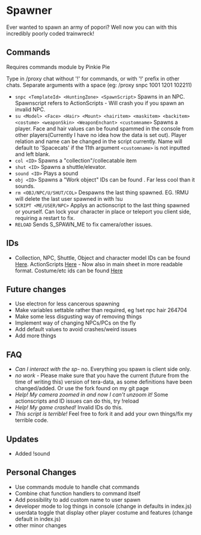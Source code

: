 # Spawner
Ever wanted to spawn an army of popori? Well now you can with this incredibly poorly coded trainwreck!

## Commands
Requires commands module by Pinkie Pie

Type in /proxy chat without '!' for commands, or with '!' prefix in other chats. Separate arguments with a space (eg: /proxy snpc 1001 1201 102211)

* `snpc <TemplateId> <HuntingZone> <SpawnScript>` Spawns in an NPC. Spawnscript refers to ActionScripts - Will crash you if you spawn an invalid NPC.
* `su <Model> <Face> <Hair> <Mount> <hairitem> <maskitem> <backitem> <costume> <weaponSkin> <WeaponEnchant> <customname>` Spawns a player. Face and hair values can be found spammed in the console from other players(Currently I have no idea how the data is set out). Player relation and name can be changed in the script currently. Name will default to 'Spacecats' if the 11th argument `<customname>` is not inputted and left blank.
* `col <ID>` Spawns a "collection"/collecatable item
* `shut <ID>` Spawns a shuttle/elevator.
* `sound <ID>` Plays a sound
* `obj <ID>` Spawns a "Work object" IDs can be found <here>. Far less cool than it sounds.
* `rm <OBJ/NPC/U/SHUT/COL>` Despawns the last thing spawned. EG. !RMU will delete the last user spawned in with !su
* `SCRIPT <ME/USER/NPC>` Applys an actionscript to the last thing spawned or yourself. Can lock your character in place or teleport you client side, requiring a restart to fix.
* `RELOAD` Sends S_SPAWN_ME to fix camera/other issues.

## IDs
* Collection, NPC, Shuttle, Object and character model IDs can be found [Here](https://docs.google.com/spreadsheets/d/1Inba-tW70grzqisvpdFPpKFfgz5XTptFygjUNb1T1hw/edit?usp=sharing). ActionScripts [Here](https://drive.google.com/file/d/0B9CbzlVpo0LuTjVWZ19Lel8wVjQ/view?usp=sharing) - Now also in main sheet in more readable format. Costume/etc ids can be found [Here](http://teradatabase.net/)

## Future changes
* Use electron for less cancerous spawning
* Make variables settable rather than required, eg !set npc hair 264704
* Make some less disgusting way of removing things
* Implement way of changing NPCs/PCs on the fly
* Add default values to avoid crashes/weird issues
* Add more things

## FAQ
* *Can I interact with the sp-* no. Everything you spawn is client side only.
* *no work* - Please make sure that you have the current (future from the time of writing this) version of tera-data, as some definitions have been changed/added. Or use the fork found on my git page
* *Help! My camera zoomed in and now I can't unzoom it!* Some actionscripts and ID issues can do this, try !reload
* *Help! My game crashed!* Invalid IDs do this.
* *This script is terrible!* Feel free to fork it and add your own things/fix my terrible code.

## Updates
* Added !sound

## Personal Changes
* Use commands module to handle chat commands
* Combine chat function handlers to command itself
* Add possibility to add custom name to user spawn
* developer mode to log things in console (change in defaults in index.js)
* userdata toggle that display other player costume and features (change default in index.js)
* other minor changes

